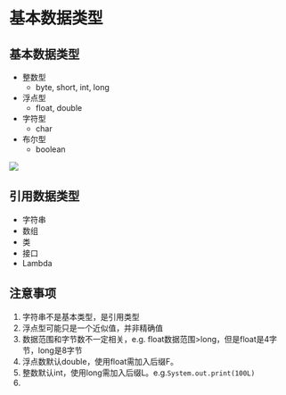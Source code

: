 # 基本数据类型

## 基本数据类型

* 整数型
  * byte, short, int, long
* 浮点型
  * float, double
* 字符型
  * char
* 布尔型
  * boolean

![](../.gitbook/assets/image%20%281%29.png)

## 引用数据类型

* 字符串
* 数组
* 类
* 接口
* Lambda

## 注意事项

1. 字符串不是基本类型，是引用类型
2. 浮点型可能只是一个近似值，并非精确值
3. 数据范围和字节数不一定相关，e.g. float数据范围&gt;long，但是float是4字节，long是8字节
4. 浮点数默认double，使用float需加入后缀F。
5. 整数默认int，使用long需加入后缀L。e.g.`System.out.print(100L)`
6. 
